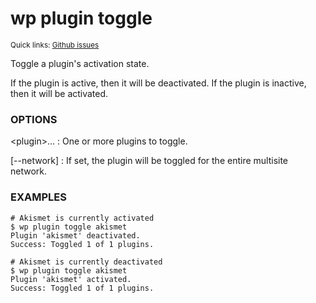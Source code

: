 # wp plugin toggle

<small>Quick links: <a href="https://github.com/issues?q=is%3Aopen+label%3Acommand%3Aplugin-toggle+sort%3Aupdated-desc+org%3Awp-cli">Github issues</a></small>

Toggle a plugin's activation state.

If the plugin is active, then it will be deactivated. If the plugin is
inactive, then it will be activated.

### OPTIONS

&lt;plugin&gt;...
: One or more plugins to toggle.

[\--network]
: If set, the plugin will be toggled for the entire multisite network.

### EXAMPLES

    # Akismet is currently activated
    $ wp plugin toggle akismet
    Plugin 'akismet' deactivated.
    Success: Toggled 1 of 1 plugins.

    # Akismet is currently deactivated
    $ wp plugin toggle akismet
    Plugin 'akismet' activated.
    Success: Toggled 1 of 1 plugins.


